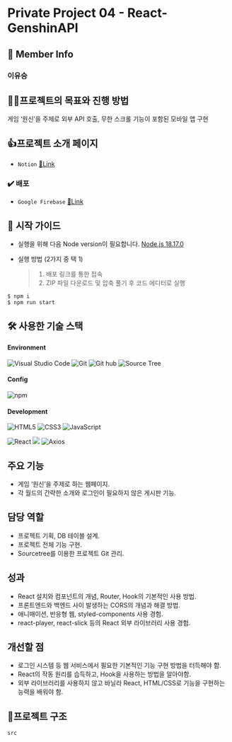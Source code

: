 # Private Project 04 - React-GenshinAPI

## 👥 Member Info

### 이유승

## 💪🏻프로젝트의 목표와 진행 방법

게임 ‘원신’을 주제로 외부 API 호출, 무한 스크롤 기능이 포함된 모바일 앱 구현

## 👍프로젝트 소개 페이지

- `Notion` [🔗Link](https://www.notion.so/Lee-Yuseung-6f40078f4a3340a1955b62cf823e4b9a?pvs=4#6a55d849d3a14f9e80c599e3e9657435)

### ✔️ 배포

- `Google Firebase` [🔗Link](https://prj4deploy.web.app/)

## 🛫 시작 가이드

- 실행을 위해 다음 Node version이 필요합니다.
  [Node.js 18.17.0](https://nodejs.org/ca/blog/release/v18.17.0/)

- 실행 방법 (2가지 중 택 1)
  > 1. 배포 링크를 통한 접속
  > 2. ZIP 파일 다운로드 및 압축 풀기 후 코드 에디터로 실행

```
$ npm i
$ npm run start
```

## 🛠️ 사용한 기술 스택

#### Environment

![Visual Studio Code](https://img.shields.io/badge/Visual%20Studio%20Code-007ACC?style=for-the-badge&logo=Visual%20Studio%20Code&logoColor=white)
![Git](https://img.shields.io/badge/Git-F05032?style=for-the-badge&logo=Git&logoColor=white)
![Git hub](https://img.shields.io/badge/GitHub-181717?style=for-the-badge&logo=GitHub&logoColor=white)
![Source Tree](https://img.shields.io/badge/SOURCE%20TREE-blue?style=for-the-badge&logo=sourcetree)

#### Config

![npm](https://img.shields.io/badge/npm-CB3837?style=for-the-badge&logo=npm&logoColor=white)

#### Development

![HTML5](https://img.shields.io/badge/HTML-%23F5AF64?style=for-the-badge&logo=html5)
![CSS3](https://img.shields.io/badge/CSS-%230A82FF?style=for-the-badge&logo=css3)
![JavaScript](https://img.shields.io/badge/JavaScript-F7DF1E?style=for-the-badge&logo=Javascript&logoColor=black)

![React](https://img.shields.io/badge/React-20232A?style=for-the-badge&logo=react&logoColor=61DAFB)
<img src="https://img.shields.io/badge/react router-CA4245?style=for-the-badge&logo=react-router&logoColor=white"/>
![Axios](https://img.shields.io/badge/axios-5A29E4?style=for-the-badge&logo=axios&logoColor=black)

## 주요 기능

- 게임 ‘원신’을 주제로 하는 웹페이지.
- 각 월드의 간략한 소개와 로그인이 필요하지 않은 게시판 기능.

## 담당 역할

- 프로젝트 기획, DB 테이블 설계.
- 프로젝트 전체 기능 구현.
- Sourcetree를 이용한 프로젝트 Git 관리.

## 성과

- React 설치와 컴포넌트의 개념, Router, Hook의 기본적인 사용 방법.
- 프론트엔드와 백엔드 사이 발생하는 CORS의 개념과 해결 방법.
- 애니매이션, 반응형 웹, styled-components 사용 경험.
- react-player, react-slick 등의 React 외부 라이브러리 사용 경험.

## 개선할 점

- 로그인 시스템 등 웹 서비스에서 필요한 기본적인 기능 구현 방법을 터득해야 함.
- React의 작동 원리를 습득하고, Hook을 사용하는 방법을 알아야함.
- 외부 라이브러리를 사용하지 않고 바닐라 React, HTML/CSS로 기능을 구현하는 능력을 배워야 함.

## 🌲프로젝트 구조

```bash
src
```
